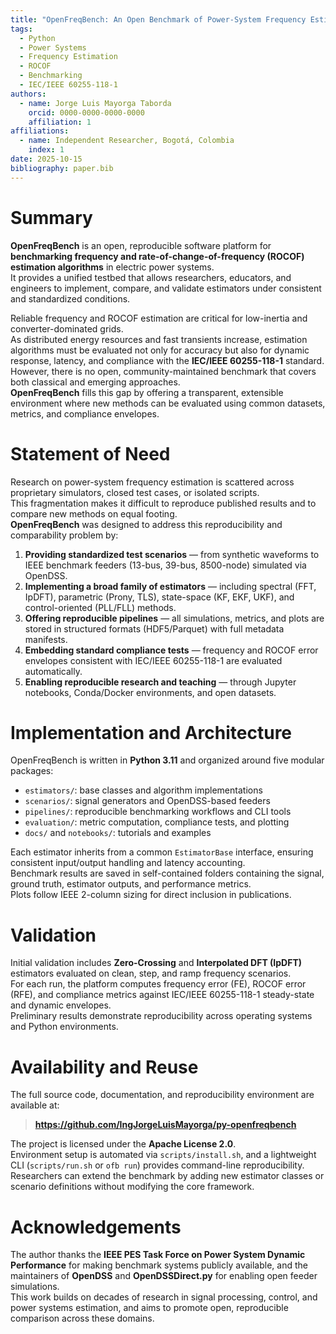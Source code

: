 ```yaml
---
title: "OpenFreqBench: An Open Benchmark of Power-System Frequency Estimators"
tags:
  - Python
  - Power Systems
  - Frequency Estimation
  - ROCOF
  - Benchmarking
  - IEC/IEEE 60255-118-1
authors:
  - name: Jorge Luis Mayorga Taborda
    orcid: 0000-0000-0000-0000
    affiliation: 1
affiliations:
  - name: Independent Researcher, Bogotá, Colombia
    index: 1
date: 2025-10-15
bibliography: paper.bib
---
```


# Summary

**OpenFreqBench** is an open, reproducible software platform for **benchmarking frequency and rate-of-change-of-frequency (ROCOF) estimation algorithms** in electric power systems.  
It provides a unified testbed that allows researchers, educators, and engineers to implement, compare, and validate estimators under consistent and standardized conditions.

Reliable frequency and ROCOF estimation are critical for low-inertia and converter-dominated grids.  
As distributed energy resources and fast transients increase, estimation algorithms must be evaluated not only for accuracy but also for dynamic response, latency, and compliance with the **IEC/IEEE 60255-118-1** standard.  
However, there is no open, community-maintained benchmark that covers both classical and emerging approaches.  
**OpenFreqBench** fills this gap by offering a transparent, extensible environment where new methods can be evaluated using common datasets, metrics, and compliance envelopes.

# Statement of Need

Research on power-system frequency estimation is scattered across proprietary simulators, closed test cases, or isolated scripts.  
This fragmentation makes it difficult to reproduce published results and to compare new methods on equal footing.  
**OpenFreqBench** was designed to address this reproducibility and comparability problem by:

1. **Providing standardized test scenarios** — from synthetic waveforms to IEEE benchmark feeders (13-bus, 39-bus, 8500-node) simulated via OpenDSS.
2. **Implementing a broad family of estimators** — including spectral (FFT, IpDFT), parametric (Prony, TLS), state-space (KF, EKF, UKF), and control-oriented (PLL/FLL) methods.
3. **Offering reproducible pipelines** — all simulations, metrics, and plots are stored in structured formats (HDF5/Parquet) with full metadata manifests.
4. **Embedding standard compliance tests** — frequency and ROCOF error envelopes consistent with IEC/IEEE 60255-118-1 are evaluated automatically.
5. **Enabling reproducible research and teaching** — through Jupyter notebooks, Conda/Docker environments, and open datasets.

# Implementation and Architecture

OpenFreqBench is written in **Python 3.11** and organized around five modular packages:

- `estimators/`: base classes and algorithm implementations  
- `scenarios/`: signal generators and OpenDSS-based feeders  
- `pipelines/`: reproducible benchmarking workflows and CLI tools  
- `evaluation/`: metric computation, compliance tests, and plotting  
- `docs/` and `notebooks/`: tutorials and examples

Each estimator inherits from a common `EstimatorBase` interface, ensuring consistent input/output handling and latency accounting.  
Benchmark results are saved in self-contained folders containing the signal, ground truth, estimator outputs, and performance metrics.  
Plots follow IEEE 2-column sizing for direct inclusion in publications.

# Validation

Initial validation includes **Zero-Crossing** and **Interpolated DFT (IpDFT)** estimators evaluated on clean, step, and ramp frequency scenarios.  
For each run, the platform computes frequency error (FE), ROCOF error (RFE), and compliance metrics against IEC/IEEE 60255-118-1 steady-state and dynamic envelopes.  
Preliminary results demonstrate reproducibility across operating systems and Python environments.

# Availability and Reuse

The full source code, documentation, and reproducibility environment are available at:

> **https://github.com/IngJorgeLuisMayorga/py-openfreqbench**

The project is licensed under the **Apache License 2.0**.  
Environment setup is automated via `scripts/install.sh`, and a lightweight CLI (`scripts/run.sh` or `ofb run`) provides command-line reproducibility.  
Researchers can extend the benchmark by adding new estimator classes or scenario definitions without modifying the core framework.

# Acknowledgements

The author thanks the **IEEE PES Task Force on Power System Dynamic Performance** for making benchmark systems publicly available, and the maintainers of **OpenDSS** and **OpenDSSDirect.py** for enabling open feeder simulations.  
This work builds on decades of research in signal processing, control, and power systems estimation, and aims to promote open, reproducible comparison across these domains.
